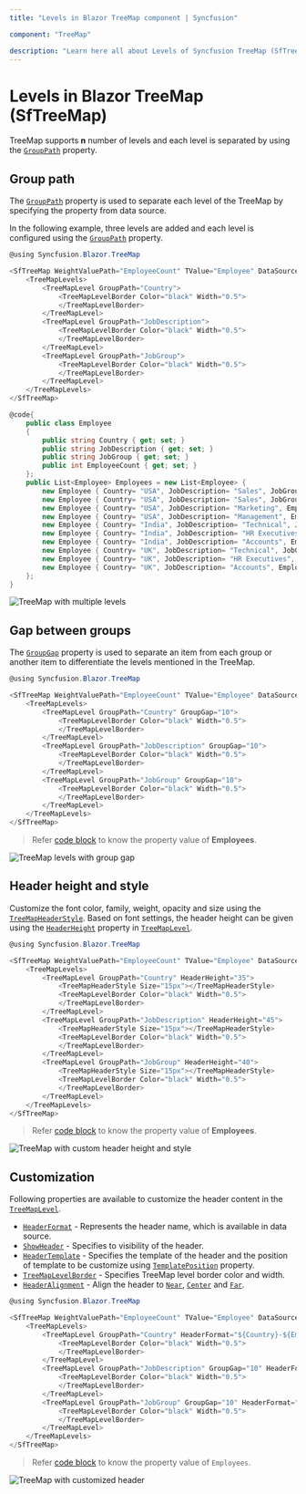 ```yaml
---
title: "Levels in Blazor TreeMap component | Syncfusion"

component: "TreeMap"

description: "Learn here all about Levels of Syncfusion TreeMap (SfTreeMap) component and more."
---
```


# Levels in Blazor TreeMap (SfTreeMap)

TreeMap supports **n** number of levels and each level is separated by using the [`GroupPath`](https://help.syncfusion.com/cr/blazor/Syncfusion.Blazor.TreeMap.TreeMapLevel.html#Syncfusion_Blazor_TreeMap_TreeMapLevel_GroupPath) property.

## Group path

The [`GroupPath`](https://help.syncfusion.com/cr/blazor/Syncfusion.Blazor.TreeMap.TreeMapLevel.html#Syncfusion_Blazor_TreeMap_TreeMapLevel_GroupPath) property is used to separate each level of the TreeMap by specifying the property from data source.

In the following example, three levels are added and each level is configured using the [`GroupPath`](https://help.syncfusion.com/cr/blazor/Syncfusion.Blazor.TreeMap.TreeMapLevel.html#Syncfusion_Blazor_TreeMap_TreeMapLevel_GroupPath) property.

```csharp
@using Syncfusion.Blazor.TreeMap

<SfTreeMap WeightValuePath="EmployeeCount" TValue="Employee" DataSource="Employees" Palette='new string[] {"#f44336", "#29b6f6", "#ab47bc", "#ffc107", "#5c6bc0", "#009688"}'>
    <TreeMapLevels>
        <TreeMapLevel GroupPath="Country">
            <TreeMapLevelBorder Color="black" Width="0.5">
            </TreeMapLevelBorder>
        </TreeMapLevel>
        <TreeMapLevel GroupPath="JobDescription">
            <TreeMapLevelBorder Color="black" Width="0.5">
            </TreeMapLevelBorder>
        </TreeMapLevel>
        <TreeMapLevel GroupPath="JobGroup">
            <TreeMapLevelBorder Color="black" Width="0.5">
            </TreeMapLevelBorder>
        </TreeMapLevel>
    </TreeMapLevels>
</SfTreeMap>

@code{
    public class Employee
    {
        public string Country { get; set; }
        public string JobDescription { get; set; }
        public string JobGroup { get; set; }
        public int EmployeeCount { get; set; }
    };
    public List<Employee> Employees = new List<Employee> {
        new Employee { Country= "USA", JobDescription= "Sales", JobGroup= "Executive", EmployeeCount= 20 },
        new Employee { Country= "USA", JobDescription= "Sales", JobGroup= "Analyst", EmployeeCount= 30 },
        new Employee { Country= "USA", JobDescription= "Marketing", EmployeeCount= 40 },
        new Employee { Country= "USA", JobDescription= "Management", EmployeeCount= 80 },
        new Employee { Country= "India", JobDescription= "Technical", JobGroup= "Testers", EmployeeCount= 100 },
        new Employee { Country= "India", JobDescription= "HR Executives", EmployeeCount= 30 },
        new Employee { Country= "India", JobDescription= "Accounts", EmployeeCount= 40 },
        new Employee { Country= "UK", JobDescription= "Technical", JobGroup= "Testers", EmployeeCount= 30 },
        new Employee { Country= "UK", JobDescription= "HR Executives", EmployeeCount= 50 },
        new Employee { Country= "UK", JobDescription= "Accounts", EmployeeCount= 60 }
    };
}
```

![TreeMap with multiple levels](images/Levels/grouppath.png)

## Gap between groups

The [`GroupGap`](https://help.syncfusion.com/cr/blazor/Syncfusion.Blazor.TreeMap.TreeMapLevel.html#Syncfusion_Blazor_TreeMap_TreeMapLevel_GroupGap) property is used to separate an item from each group or another item to differentiate the levels mentioned in the TreeMap.

```csharp
@using Syncfusion.Blazor.TreeMap

<SfTreeMap WeightValuePath="EmployeeCount" TValue="Employee" DataSource="Employees" Palette='new string[] {"#f44336", "#29b6f6", "#ab47bc", "#ffc107", "#5c6bc0", "#009688"}'>
    <TreeMapLevels>
        <TreeMapLevel GroupPath="Country" GroupGap="10">
            <TreeMapLevelBorder Color="black" Width="0.5">
            </TreeMapLevelBorder>
        </TreeMapLevel>
        <TreeMapLevel GroupPath="JobDescription" GroupGap="10">
            <TreeMapLevelBorder Color="black" Width="0.5">
            </TreeMapLevelBorder>
        </TreeMapLevel>
        <TreeMapLevel GroupPath="JobGroup" GroupGap="10">
            <TreeMapLevelBorder Color="black" Width="0.5">
            </TreeMapLevelBorder>
        </TreeMapLevel>
    </TreeMapLevels>
</SfTreeMap>
```

> Refer [code block](#group-path) to know the property value of **Employees**.

![TreeMap levels with group gap](images/Levels/groupgap.png)

## Header height and style

Customize the font color, family, weight, opacity and size using the [`TreeMapHeaderStyle`](https://help.syncfusion.com/cr/blazor/Syncfusion.Blazor.TreeMap.TreeMapHeaderStyle.html). Based on font settings, the header height can be given using the [`HeaderHeight`](https://help.syncfusion.com/cr/blazor/Syncfusion.Blazor.TreeMap.TreeMapLevel.html#Syncfusion_Blazor_TreeMap_TreeMapLevel_HeaderHeight) property in [`TreeMapLevel`](https://help.syncfusion.com/cr/blazor/Syncfusion.Blazor.TreeMap.TreeMapLevel.html).

```csharp
@using Syncfusion.Blazor.TreeMap

<SfTreeMap WeightValuePath="EmployeeCount" TValue="Employee" DataSource="Employees" Palette='new string[] {"#f44336", "#29b6f6", "#ab47bc", "#ffc107", "#5c6bc0", "#009688"}'>
    <TreeMapLevels>
        <TreeMapLevel GroupPath="Country" HeaderHeight="35">
            <TreeMapHeaderStyle Size="15px"></TreeMapHeaderStyle>
            <TreeMapLevelBorder Color="black" Width="0.5">
            </TreeMapLevelBorder>
        </TreeMapLevel>
        <TreeMapLevel GroupPath="JobDescription" HeaderHeight="45">
            <TreeMapHeaderStyle Size="15px"></TreeMapHeaderStyle>
            <TreeMapLevelBorder Color="black" Width="0.5">
            </TreeMapLevelBorder>
        </TreeMapLevel>
        <TreeMapLevel GroupPath="JobGroup" HeaderHeight="40">
            <TreeMapHeaderStyle Size="15px"></TreeMapHeaderStyle>
            <TreeMapLevelBorder Color="black" Width="0.5">
            </TreeMapLevelBorder>
        </TreeMapLevel>
    </TreeMapLevels>
</SfTreeMap>
```

> Refer [code block](#group-path) to know the property value of **Employees**.

![TreeMap with custom header height and style](images/Levels/headerHeight.png)

## Customization

Following properties are available to customize the header content in the [`TreeMapLevel`](https://help.syncfusion.com/cr/blazor/Syncfusion.Blazor.TreeMap.TreeMapLevel.html).

* [`HeaderFormat`](https://help.syncfusion.com/cr/blazor/Syncfusion.Blazor.TreeMap.TreeMapLevel.html#Syncfusion_Blazor_TreeMap_TreeMapLevel_HeaderFormat) - Represents the header name, which is available in data source.
* [`ShowHeader`](https://help.syncfusion.com/cr/blazor/Syncfusion.Blazor.TreeMap.TreeMapLevel.html#Syncfusion_Blazor_TreeMap_TreeMapLevel_ShowHeader) - Specifies to visibility of the header.
* [`HeaderTemplate`](https://help.syncfusion.com/cr/blazor/Syncfusion.Blazor.TreeMap.TreeMapLevel.html#Syncfusion_Blazor_TreeMap_TreeMapLevel_HeaderTemplate) - Specifies the template of the header and the position of template to be customize using [`TemplatePosition`](https://help.syncfusion.com/cr/blazor/Syncfusion.Blazor.TreeMap.TreeMapLevel.html#Syncfusion_Blazor_TreeMap_TreeMapLevel_TemplatePosition) property.
* [`TreeMapLevelBorder`](https://help.syncfusion.com/cr/blazor/Syncfusion.Blazor.TreeMap.TreeMapLevelBorder.html) - Specifies TreeMap level border color and width.
* [`HeaderAlignment`](https://help.syncfusion.com/cr/blazor/Syncfusion.Blazor.TreeMap.TreeMapLevel.html#Syncfusion_Blazor_TreeMap_TreeMapLevel_HeaderAlignment) - Align the header to [`Near`](https://help.syncfusion.com/cr/blazor/Syncfusion.Blazor.TreeMap.Alignment.html#Syncfusion_Blazor_TreeMap_Alignment_Near), [`Center`](https://help.syncfusion.com/cr/blazor/Syncfusion.Blazor.TreeMap.Alignment.html#Syncfusion_Blazor_TreeMap_Alignment_Center) and [`Far`](https://help.syncfusion.com/cr/blazor/Syncfusion.Blazor.TreeMap.Alignment.html#Syncfusion_Blazor_TreeMap_Alignment_Far).

```csharp
@using Syncfusion.Blazor.TreeMap

<SfTreeMap WeightValuePath="EmployeeCount" TValue="Employee" DataSource="Employees" Palette='new string[] {"#f44336", "#29b6f6", "#ab47bc", "#ffc107", "#5c6bc0", "#009688"}'>
    <TreeMapLevels>
        <TreeMapLevel GroupPath="Country" HeaderFormat="${Country}-${EmployeeCount}" HeaderAlignment="Alignment.Center">
            <TreeMapLevelBorder Color="black" Width="0.5">
            </TreeMapLevelBorder>
        </TreeMapLevel>
        <TreeMapLevel GroupPath="JobDescription" GroupGap="10" HeaderFormat="${JobDescription}-${EmployeeCount}" HeaderAlignment="Alignment.Far">
            <TreeMapLevelBorder Color="black" Width="0.5">
            </TreeMapLevelBorder>
        </TreeMapLevel>
        <TreeMapLevel GroupPath="JobGroup" GroupGap="10" HeaderFormat="${JobGroup}-${EmployeeCount}" HeaderAlignment="Alignment.Near">
            <TreeMapLevelBorder Color="black" Width="0.5">
            </TreeMapLevelBorder>
        </TreeMapLevel>
    </TreeMapLevels>
</SfTreeMap>
```

> Refer [code block](#group-path) to know the property value of `Employees`.

![TreeMap with customized header](images/Levels/headeralignment.png)

